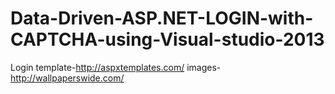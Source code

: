 # Data-Driven-ASP.NET-LOGIN-with-CAPTCHA-using-Visual-studio-2013
Login template-http://aspxtemplates.com/  images-http://wallpaperswide.com/
